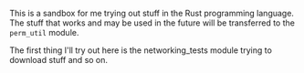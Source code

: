 This is a sandbox for me trying out stuff in the Rust programming language.
The stuff that works and may be used in the future will be transferred to the
`perm_util` module.

The first thing I'll try out here is the networking_tests module trying to
download stuff and so on.
